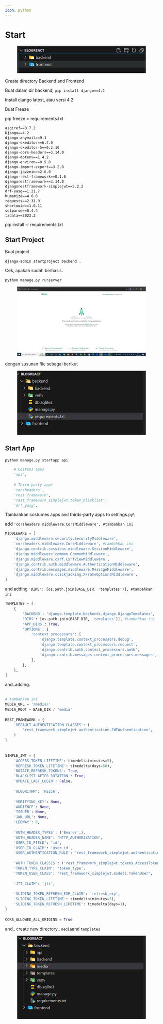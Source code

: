 ```yaml
---
icon: python
---
```


# Start

<figure><img src="../.gitbook/assets/image (3).png" alt=""><figcaption></figcaption></figure>

Create directory Backend and Frontend

Buat dalam dir backend, `pip install django==4.2`&#x20;

Install django latest, atau versi 4.2

Buat Freeze

pip freeze > requirements.txt

```pip-requirements
asgiref==3.7.2
Django==4.2
django-anymail==9.1
django-ckeditor==6.7.0
django-ckeditor-5==0.2.10
django-cors-headers==3.14.0
django-dotenv==1.4.2
django-environ==0.9.0
django-import-export==3.2.0
django-jazzmin==2.6.0
django-rest-framework==0.1.0
djangorestframework==3.14.0
djangorestframework-simplejwt==5.2.2
drf-yasg==1.21.7
humanize==4.6.0
requests==2.31.0
shortuuid==1.0.11
sqlparse==0.4.4
tzdata==2023.3
```

pip install -r requirements.txt

## Start Project

Buat project&#x20;

`django-admin startproject backend .`

Cek, apakah sudah berhasil..

`python manage.py runserver`

<figure><img src="../.gitbook/assets/image (24).png" alt=""><figcaption></figcaption></figure>

dengan susunan file sebagai berikut

<figure><img src="../.gitbook/assets/image (25).png" alt=""><figcaption></figcaption></figure>

## Start App

`python manage.py startapp api`

```python
    # Costums apps
    'api',

    # Third-party apps
    'corsheaders',
    'rest_framework',
    'rest_framework_simplejwt.token_blacklist',
    'drf_yasg',
```

Tambahkan costumes apps and thirds-party apps to settings.py\


add `'corsheaders.middleware.CorsMiddleware', #tambahkan ini`

```python
MIDDLEWARE = [
    'django.middleware.security.SecurityMiddleware',
    'corsheaders.middleware.CorsMiddleware', #tambahkan ini
    'django.contrib.sessions.middleware.SessionMiddleware',
    'django.middleware.common.CommonMiddleware',
    'django.middleware.csrf.CsrfViewMiddleware',
    'django.contrib.auth.middleware.AuthenticationMiddleware',
    'django.contrib.messages.middleware.MessageMiddleware',
    'django.middleware.clickjacking.XFrameOptionsMiddleware',
]
```

and adding `'DIRS': [os.path.join(BASE_DIR, 'templates')], #tambahkan ini`

```python
TEMPLATES = [
    {
        'BACKEND': 'django.template.backends.django.DjangoTemplates',
        'DIRS': [os.path.join(BASE_DIR, 'templates')], #tambahkan ini
        'APP_DIRS': True,
        'OPTIONS': {
            'context_processors': [
                'django.template.context_processors.debug',
                'django.template.context_processors.request',
                'django.contrib.auth.context_processors.auth',
                'django.contrib.messages.context_processors.messages',
            ],
        },
    },
]

```

and..adding.

```python

# tambahkan ini
MEDIA_URL = '/media/'
MEDIA_ROOT = BASE_DIR / 'media'

REST_FRAMEWORK = {
    'DEFAULT_AUTHENTICATION_CLASSES': (
        'rest_framework_simplejwt.authentication.JWTAuthentication',
    )
}


SIMPLE_JWT = {
    'ACCESS_TOKEN_LIFETIME': timedelta(minutes=5),
    'REFRESH_TOKEN_LIFETIME': timedelta(days=50),
    'ROTATE_REFRESH_TOKENS': True,
    'BLACKLIST_AFTER_ROTATION': True,
    'UPDATE_LAST_LOGIN': False,

    'ALGORITHM': 'HS256',

    'VERIFYING_KEY': None,
    'AUDIENCE': None,
    'ISSUER': None,
    'JWK_URL': None,
    'LEEWAY': 0,

    'AUTH_HEADER_TYPES': ('Bearer',),
    'AUTH_HEADER_NAME': 'HTTP_AUTHORIZATION',
    'USER_ID_FIELD': 'id',
    'USER_ID_CLAIM': 'user_id',
    'USER_AUTHENTICATION_RULE': 'rest_framework_simplejwt.authentication.default_user_authentication_rule',

    'AUTH_TOKEN_CLASSES': ('rest_framework_simplejwt.tokens.AccessToken',),
    'TOKEN_TYPE_CLAIM': 'token_type',
    'TOKEN_USER_CLASS': 'rest_framework_simplejwt.models.TokenUser',

    'JTI_CLAIM': 'jti',

    'SLIDING_TOKEN_REFRESH_EXP_CLAIM': 'refresh_exp',
    'SLIDING_TOKEN_LIFETIME': timedelta(minutes=5),
    'SLIDING_TOKEN_REFRESH_LIFETIME': timedelta(days=1),
}

CORS_ALLOWED_ALL_ORIGINS = True
```

and.. create new directory.. `media`and `templates`

<figure><img src="../.gitbook/assets/image (26).png" alt=""><figcaption></figcaption></figure>

